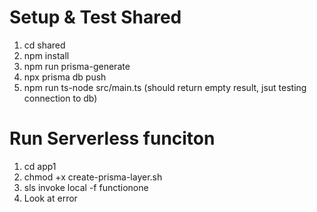 
# Setup & Test Shared

1. cd shared
2. npm install
3. npm run prisma-generate
4. npx prisma db push
5. npm run ts-node src/main.ts (should return empty result, jsut testing connection to db)

# Run Serverless funciton

1. cd app1
2. chmod +x create-prisma-layer.sh
3. sls invoke local -f functionone
4. Look at error
